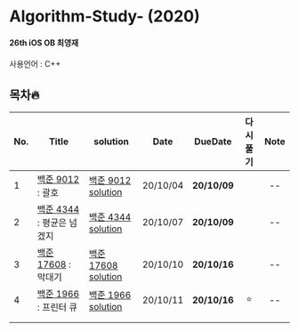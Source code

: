 # Algorithm-Study- (2020)

#### 26th iOS OB 최영재

사용언어 : C++

## 목차🔥

| No.  | Title | solution | Date | DueDate | 다시풀기 | Note |
| ---- | ----- | -------- | :--: | ------- | :--: | :--: |
| 1 | [백준 9012](https://www.acmicpc.net/problem/9012) : 괄호 | [백준 9012 solution](https://github.com/realwhyjay/Algorithm-Study-2020/blob/main/Baekjoon%209012/9012.md) | 20/10/04 | **20/10/09** |  | -- |
| 2 | [백준 4344](https://www.acmicpc.net/problem/4344) : 평균은 넘겠지 | [백준 4344 solution](https://github.com/realwhyjay/Algorithm-Study-2020/blob/main/Baekjoon%204344/4344.md) | 20/10/07 | **20/10/09** |  | -- |
| 3 | [백준 17608](https://www.acmicpc.net/problem/17608) : 막대기 | [백준 17608 solution](https://github.com/realwhyjay/Algorithm-Study-2020/blob/main/2Week%20-%20Baekjoon%2017608/17608.md) | 20/10/10 | **20/10/16** |  | -- |
| 4 | [백준 1966](https://www.acmicpc.net/problem/1966) : 프린터 큐 | [백준 1966 solution](https://github.com/realwhyjay/Algorithm-Study-2020/blob/main/2Week%20-%20Baekjoon%201966/1966.md) | 20/10/11 | **20/10/16** | :star: | -- |
|  |  |  |  |  |  |  |
|  |  |  |  |  |  |  |

